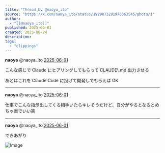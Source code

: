 ```yaml
---
title: "Thread by @naoya_ito"
source: "https://x.com/naoya_ito/status/1929073291970363545/photo/1"
author:
  - "[[@naoya_ito]]"
published: 2025-06-01
created: 2025-06-24
description:
tags:
  - "clippings"
---
```

**naoya** @naoya\_ito [2025-06-01](https://x.com/naoya_ito/status/1929073291970363545)

こんな感じで Claude にヒアリングしてもらって CLAUDE\\.md 出力させる

あとはこれを Claude Code に投げて開発してもらえば OK

---

**naoya** @naoya\_ito [2025-06-01](https://x.com/naoya_ito/status/1929073706002723125)

仕事でこんな指示出してくる相手いたらキレそうだけど、自分がやるとなるとめちゃ楽でいい笑

---

**naoya** @naoya\_ito [2025-06-01](https://x.com/naoya_ito/status/1929074504908812435)

できあがり

![Image](https://pbs.twimg.com/media/GsVzBdUaMAE1W7H?format=jpg&name=large)

